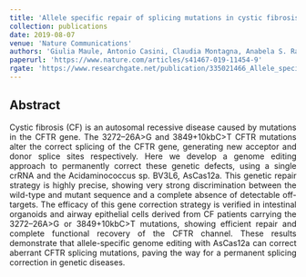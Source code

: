 ```yaml
---
title: 'Allele specific repair of splicing mutations in cystic fibrosis through AsCas12a genome editing'
collection: publications
date: 2019-08-07
venue: 'Nature Communications'
authors: 'Giulia Maule, Antonio Casini, Claudia Montagna, Anabela S. Ramalho, Kris De Boeck, Zeger Debyser, Marianne S. Carlon, Gianluca Petris, Anna Cereseto '
paperurl: 'https://www.nature.com/articles/s41467-019-11454-9'
rgate: 'https://www.researchgate.net/publication/335021466_Allele_specific_repair_of_splicing_mutations_in_cystic_fibrosis_through_AsCas12a_genome_editing'
---
```


<h2> Abstract </h2>
<p align= "justify">
Cystic fibrosis (CF) is an autosomal recessive disease caused by mutations in the CFTR gene. The 3272–26A>G and 3849+10kbC>T CFTR mutations alter the correct splicing of the CFTR gene, generating new acceptor and donor splice sites respectively. Here we develop a genome editing approach to permanently correct these genetic defects, using a single crRNA and the Acidaminococcus sp. BV3L6, AsCas12a. This genetic repair strategy is highly precise, showing very strong discrimination between the wild-type and mutant sequence and a complete absence of detectable off-targets. The efficacy of this gene correction strategy is verified in intestinal organoids and airway epithelial cells derived from CF patients carrying the 3272–26A>G or 3849+10kbC>T mutations, showing efficient repair and complete functional recovery of the CFTR channel. These results demonstrate that allele-specific genome editing with AsCas12a can correct aberrant CFTR splicing mutations, paving the way for a permanent splicing correction in genetic diseases.
